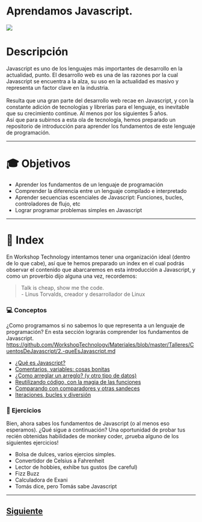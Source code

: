 # Aprendamos Javascript.

![](https://github.com/WorkshopTechnology/Materiales/blob/master/Talleres/CuentosDeJavascript/GroovyDoodle.svg)

# Descripción
Javascript es uno de los lenguajes más importantes de desarrollo en la actualidad, punto. El desarrollo web es una de las razones por la cual Javascript se encuentra a la alza, su uso en la actualidad es masivo y representa un factor clave en la industria.
<br>
<br>
Resulta que una gran parte del desarrollo web recae en Javascript, y con la constante adición de tecnologías y librerías para el lenguaje, es inevitable que su crecimiento continue. Al menos por los siguientes 5 años. 
<br>
Así que para subirnos a esta ola de tecnología, hemos preparado un repositorio de introducción para aprender los fundamentos de este lenguaje de programación.
___
# :mortar_board: Objetivos
* Aprender los fundamentos de un lenguaje de programación 
* Comprender la diferencia entre un lenguaje compilado e interpretado 
* Aprender secuencias escenciales de Javascript: Funciones, bucles, controladores de flujo, etc
* Lograr programar problemas simples en Javascript
___
# :page_with_curl: Index
En Workshop Technology intentamos tener una organización ideal (dentro de lo que cabe), así que te hemos preparado un index en el cual podrás observar el contenido que abarcaremos en esta introducción a Javascript, y como un proverbio dijo alguna una vez, recordemos:
> Talk is cheap, show me the code.
> <br>- Linus Torvalds, creador y desarrollador de Linux

### :computer: Conceptos
¿Como programamos si no sabemos lo que representa a un lenguaje de programación? En esta sección lograrás comprender los fundamentos de Javascript.
https://github.com/WorkshopTechnology/Materiales/blob/master/Talleres/CuentosDeJavascript/2.-queEsJavascript.md
* [¿Qué es Javascript?](https://github.com/WorkshopTechnology/Materiales/blob/master/Talleres/CuentosDeJavascript/2.-queEsJavascript.md)
* [Comentarios, variables: cosas bonitas](https://github.com/WorkshopTechnology/Materiales/blob/master/Talleres/CuentosDeJavascript/1.5.-comentariosVariables%2CprettyThings.md)
* [¿Como arreglar un arreglo? (y otro tipo de datos)](https://github.com/WorkshopTechnology/Materiales/blob/master/Talleres/CuentosDeJavascript/3.-arreglandoUnArreglo.md)
* [Reutilizando código, con la magia de las funciones](https://github.com/WorkshopTechnology/Materiales/blob/master/Talleres/CuentosDeJavascript/4.-%20reusandoConFunciones.md)
* [Comparando con comparadores y otras sandeces](https://github.com/WorkshopTechnology/Materiales/blob/master/Talleres/CuentosDeJavascript/5.-ComparandoConComparadores.md)
* [Iteraciones, bucles y diversión](https://github.com/WorkshopTechnology/Materiales/blob/master/Talleres/CuentosDeJavascript/6.-iteracionesBuclesYDiversi%C3%B3n.md)

### :running: Ejercicios 
Bien, ahora sabes los fundamentos de Javascript (o al menos eso esperamos). ¿Qué sigue a continuación? Una oportunidad de probar
tus recién obtenidas habilidades de monkey coder, ¡prueba alguno de los siguientes ejercicios!
* Bolsa de dulces, varios ejercios simples.
* Convertidor de Celsius a Fahrenheit
* Lector de hobbies, exhibe tus gustos (be careful)
* Fizz Buzz
* Calculadora de Exani
* Tomás dice, pero Tomás sabe Javascript
___

## [Siguiente](https://github.com/WorkshopTechnology/Materiales/blob/master/Talleres/CuentosDeJavascript/2.-queEsJavascript.md)

